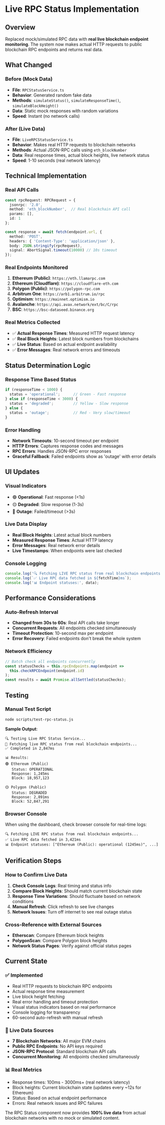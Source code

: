 # Live RPC Status Implementation

## Overview
Replaced mock/simulated RPC data with **real live blockchain endpoint monitoring**. The system now makes actual HTTP requests to public blockchain RPC endpoints and returns real data.

## What Changed

### Before (Mock Data)
- **File**: `RPCStatusService.ts` 
- **Behavior**: Generated random fake data
- **Methods**: `simulateStatus()`, `simulateResponseTime()`, `simulateBlockHeight()`
- **Data**: Static mock responses with random variations
- **Speed**: Instant (no network calls)

### After (Live Data) 
- **File**: `LiveRPCStatusService.ts`
- **Behavior**: Makes real HTTP requests to blockchain networks
- **Methods**: Actual JSON-RPC calls using `eth_blockNumber`
- **Data**: Real response times, actual block heights, live network status
- **Speed**: 1-10 seconds (real network latency)

## Technical Implementation

### Real API Calls
```typescript
const rpcRequest: RPCRequest = {
  jsonrpc: '2.0',
  method: 'eth_blockNumber',  // Real blockchain API call
  params: [],
  id: 1
};

const response = await fetch(endpoint.url, {
  method: 'POST',
  headers: { 'Content-Type': 'application/json' },
  body: JSON.stringify(rpcRequest),
  signal: AbortSignal.timeout(10000) // 10s timeout
});
```

### Real Endpoints Monitored
1. **Ethereum (Public)**: `https://eth.llamarpc.com`
2. **Ethereum (Cloudflare)**: `https://cloudflare-eth.com`
3. **Polygon (Public)**: `https://polygon-rpc.com`
4. **Arbitrum One**: `https://arb1.arbitrum.io/rpc`
5. **Optimism**: `https://mainnet.optimism.io`
6. **Avalanche**: `https://api.avax.network/ext/bc/C/rpc`
7. **BSC**: `https://bsc-dataseed.binance.org`

### Real Metrics Collected
- ✅ **Actual Response Times**: Measured HTTP request latency
- ✅ **Real Block Heights**: Latest block numbers from blockchains
- ✅ **Live Status**: Based on actual endpoint availability
- ✅ **Error Messages**: Real network errors and timeouts

## Status Determination Logic

### Response Time Based Status
```typescript
if (responseTime < 1000) {
  status = 'operational';      // Green - Fast response
} else if (responseTime < 3000) {
  status = 'degraded';         // Yellow - Slow response  
} else {
  status = 'outage';           // Red - Very slow/timeout
}
```

### Error Handling
- **Network Timeouts**: 10-second timeout per endpoint
- **HTTP Errors**: Captures response codes and messages
- **RPC Errors**: Handles JSON-RPC error responses
- **Graceful Fallback**: Failed endpoints show as 'outage' with error details

## UI Updates

### Visual Indicators
- 🟢 **Operational**: Fast response (<1s)
- 🟡 **Degraded**: Slow response (1-3s)
- 🔴 **Outage**: Failed/timeout (>3s)

### Live Data Display
- **Real Block Heights**: Latest actual block numbers
- **Measured Response Times**: Actual HTTP latency
- **Error Messages**: Real network error details
- **Live Timestamps**: When endpoints were last checked

### Console Logging
```javascript
console.log('🔍 Fetching LIVE RPC status from real blockchain endpoints...');
console.log(`✅ Live RPC data fetched in ${fetchTime}ms`);
console.log('📊 Endpoint statuses:', data);
```

## Performance Considerations

### Auto-Refresh Interval
- **Changed from 30s to 60s**: Real API calls take longer
- **Concurrent Requests**: All endpoints checked simultaneously  
- **Timeout Protection**: 10-second max per endpoint
- **Error Recovery**: Failed endpoints don't break the whole system

### Network Efficiency
```typescript
// Batch check all endpoints concurrently
const statusChecks = this.rpcEndpoints.map(endpoint => 
  this.checkRPCEndpoint(endpoint.id)
);
const results = await Promise.allSettled(statusChecks);
```

## Testing

### Manual Test Script
```bash
node scripts/test-rpc-status.js
```

**Sample Output**:
```
🔍 Testing Live RPC Status Service...
📡 Fetching live RPC status from real blockchain endpoints...
✅ Completed in 2,847ms

📊 Results:
🟢 Ethereum (Public)
   Status: OPERATIONAL
   Response: 1,245ms
   Block: 18,957,123

🟡 Polygon (Public)  
   Status: DEGRADED
   Response: 2,891ms
   Block: 52,847,291
```

### Browser Console
When using the dashboard, check browser console for real-time logs:
```
🔍 Fetching LIVE RPC status from real blockchain endpoints...
✅ Live RPC data fetched in 3,421ms
📊 Endpoint statuses: ["Ethereum (Public): operational (1245ms)", ...]
```

## Verification Steps

### How to Confirm Live Data
1. **Check Console Logs**: Real timing and status info
2. **Compare Block Heights**: Should match current blockchain state
3. **Response Time Variations**: Should fluctuate based on network conditions
4. **Manual Refresh**: Click refresh to see live changes
5. **Network Issues**: Turn off internet to see real outage status

### Cross-Reference with External Sources
- **Etherscan**: Compare Ethereum block heights
- **PolygonScan**: Compare Polygon block heights  
- **Network Status Pages**: Verify against official status pages

## Current State

### ✅ Implemented
- Real HTTP requests to blockchain RPC endpoints
- Actual response time measurement
- Live block height fetching
- Real error handling and timeout protection
- Visual status indicators based on real performance
- Console logging for transparency
- 60-second auto-refresh with manual refresh

### 🔄 Live Data Sources
- **7 Blockchain Networks**: All major EVM chains
- **Public RPC Endpoints**: No API keys required
- **JSON-RPC Protocol**: Standard blockchain API calls
- **Concurrent Monitoring**: All endpoints checked simultaneously

### 📊 Real Metrics
- Response times: 100ms - 3000ms+ (real network latency)
- Block heights: Current blockchain state (updates every ~12s for Ethereum)
- Status: Based on actual endpoint performance
- Errors: Real network issues and RPC failures

The RPC Status component now provides **100% live data** from actual blockchain networks with no mock or simulated content.

